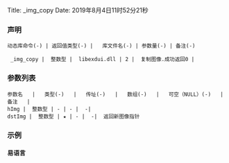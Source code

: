 Title: _img_copy
Date: 2019年8月4日11时52分21秒


### 声明


```table
动态库命令(-) | 返回值类型(-) |   库文件名(-) | 参数量(-) | 备注(-)

 _img_copy |  整数型 |  libexdui.dll | 2 |  复制图像.成功返回0 | 
```


### 参数列表

```table
参数名   |   类型(-)   |   传址(-)   |   数组(-)   |   可空（NULL）(-)   |   备注   |
hImg |  整数型 | - | - |  -| 
dstImg |  整数型 | ★ | - |  -|  返回新图像指针
```




### 示例
#### 易语言
```c

```